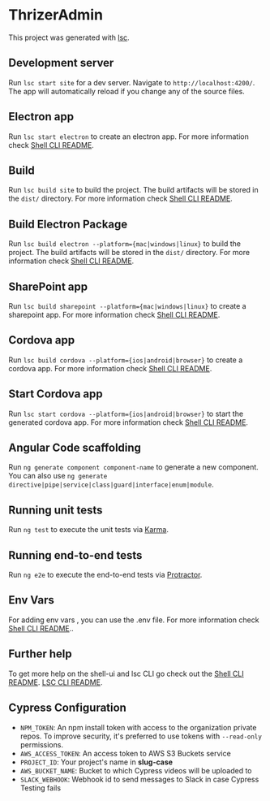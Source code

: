 # ThrizerAdmin

This project was generated with [lsc](https://github.com/labshare/lsc).

## Development server

Run `lsc start site` for a dev server. Navigate to `http://localhost:4200/`. The app will automatically reload if you
change any of the source files.

## Electron app

Run `lsc start electron` to create an electron app. For more information check
[Shell CLI README](https://github.com/angular/shell-ui/blob/master/README.md).

## Build

Run `lsc build site` to build the project. The build artifacts will be stored in the `dist/` directory. For more
information check [Shell CLI README](https://github.com/angular/shell-ui/blob/master/README.md).

## Build Electron Package

Run `lsc build electron --platform={mac|windows|linux}` to build the project. The build artifacts will be stored in the
`dist/` directory. For more information check
[Shell CLI README](https://github.com/angular/shell-ui/blob/master/README.md).

## SharePoint app

Run `lsc build sharepoint --platform={mac|windows|linux}` to create a sharepoint app. For more information check
[Shell CLI README](https://github.com/angular/shell-ui/blob/master/README.md).

## Cordova app

Run `lsc build cordova --platform={ios|android|browser}` to create a cordova app. For more information check
[Shell CLI README](https://github.com/angular/shell-ui/blob/master/README.md).

## Start Cordova app

Run `lsc start cordova --platform={ios|android|browser}` to start the generated cordova app. For more information check
[Shell CLI README](https://github.com/angular/shell-ui/blob/master/README.md).

## Angular Code scaffolding

Run `ng generate component component-name` to generate a new component. You can also use
`ng generate directive|pipe|service|class|guard|interface|enum|module`.

## Running unit tests

Run `ng test` to execute the unit tests via [Karma](https://karma-runner.github.io).

## Running end-to-end tests

Run `ng e2e` to execute the end-to-end tests via [Protractor](http://www.protractortest.org/).

## Env Vars

For adding env vars , you can use the .env file. For more information check
[Shell CLI README](https://github.com/angular/shell-ui/blob/master/README.md)..

## Further help

To get more help on the shell-ui and lsc CLI go check out the
[Shell CLI README](https://github.com/angular/shell-ui/blob/master/README.md).
[LSC CLI README](https://github.com/angular/lsc/blob/master/README.md).

## Cypress Configuration
- `NPM_TOKEN`: An npm install token with access to the organization private repos. To improve security, it's preferred to use tokens with `--read-only` permissions.
- `AWS_ACCESS_TOKEN`: An access token to AWS S3 Buckets service
- `PROJECT_ID`: Your project's name in **slug-case**
- `AWS_BUCKET_NAME`: Bucket to which Cypress videos will be uploaded to
- `SLACK_WEBHOOK`: Webhook id to send messages to Slack in case Cypress Testing fails
